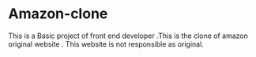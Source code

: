 # Amazon-clone
This is a Basic project of front end developer .This is the clone of amazon original website . This website is not responsible as original.
